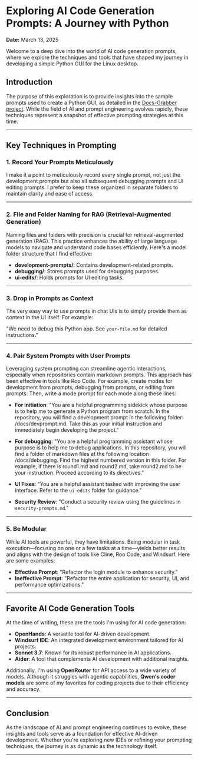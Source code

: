 # Exploring AI Code Generation Prompts: A Journey with Python

**Date:** March 13, 2025

Welcome to a deep dive into the world of AI code generation prompts, where we explore the techniques and tools that have shaped my journey in developing a simple Python GUI for the Linux desktop.

## Introduction

The purpose of this exploration is to provide insights into the sample prompts used to create a Python GUI, as detailed in the [Docs-Grabber project](https://github.com/danielrosehill/Docs-Grabber). While the field of AI and prompt engineering evolves rapidly, these techniques represent a snapshot of effective prompting strategies at this time.

---

## Key Techniques in Prompting

### 1. Record Your Prompts Meticulously

I make it a point to meticulously record every single prompt, not just the development prompts but also all subsequent debugging prompts and UI editing prompts. I prefer to keep these organized in separate folders to maintain clarity and ease of access.

---

### 2. File and Folder Naming for RAG (Retrieval-Augmented Generation)

Naming files and folders with precision is crucial for retrieval-augmented generation (RAG). This practice enhances the ability of large language models to navigate and understand code bases efficiently. Here's a model folder structure that I find effective:

- **development-prompts/**: Contains development-related prompts.
- **debugging/**: Stores prompts used for debugging purposes.
- **ui-edits/**: Holds prompts for UI editing tasks.

---

### 3. Drop in Prompts as Context

The very easy way to use prompts in chat UIs is to simply provide them as context in the UI itself. For example:

"We need to debug this Python app. See `your-file.md` for detailed instructions."

---

### 4. Pair System Prompts with User Prompts

Leveraging system prompting can streamline agentic interactions, especially when repositories contain markdown prompts. This approach has been effective in tools like Roo Code. For example, create modes for development from prompts, debugging from prompts, or editing from prompts. Then, write a mode prompt for each mode along these lines:

- **For initiation**: "You are a helpful programming sidekick whose purpose is to help me to generate a Python program from scratch. In the repository, you will find a development prompt in the following folder: /docs/devprompt.md. Take this as your initial instruction and immediately begin developing the project."

- **For debugging**: "You are a helpful programming assistant whose purpose is to help me to debug applications. In this repository, you will find a folder of markdown files at the following location /docs/debugging. Find the highest numbered version in this folder. For example, if there is round1.md and round2.md, take round2.md to be your instruction. Proceed according to its directives."

- **UI Fixes**: "You are a helpful assistant tasked with improving the user interface. Refer to the `ui-edits` folder for guidance."

- **Security Review**: "Conduct a security review using the guidelines in `security-prompts.md`."

---

### 5. Be Modular

While AI tools are powerful, they have limitations. Being modular in task execution—focusing on one or a few tasks at a time—yields better results and aligns with the design of tools like Cline, Roo Code, and Windsurf. Here are some examples:

- **Effective Prompt**: "Refactor the login module to enhance security."
- **Ineffective Prompt**: "Refactor the entire application for security, UI, and performance optimizations."

---

## Favorite AI Code Generation Tools

At the time of writing, these are the tools I'm using for AI code generation:

- **OpenHands**: A versatile tool for AI-driven development.
- **Windsurf IDE**: An integrated development environment tailored for AI projects.
- **Sonnet 3.7**: Known for its robust performance in AI applications.
- **Aider**: A tool that complements AI development with additional insights.

Additionally, I'm using **OpenRouter** for API access to a wide variety of models. Although it struggles with agentic capabilities, **Qwen's coder models** are some of my favorites for coding projects due to their efficiency and accuracy.

---

## Conclusion

As the landscape of AI and prompt engineering continues to evolve, these insights and tools serve as a foundation for effective AI-driven development. Whether you're exploring new IDEs or refining your prompting techniques, the journey is as dynamic as the technology itself.

---
